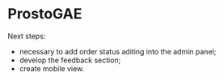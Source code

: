 # ProstoGAE
Next steps:
- necessary to add order status aditing into the admin panel;
- develop the feedback section;
- create mobile view.
